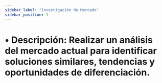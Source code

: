 ```yaml
---
sidebar_label: "Investigación de Mercado"
sidebar_position: 1
---
```


# •	Descripción: Realizar un análisis del mercado actual para identificar soluciones similares, tendencias y oportunidades de diferenciación.
